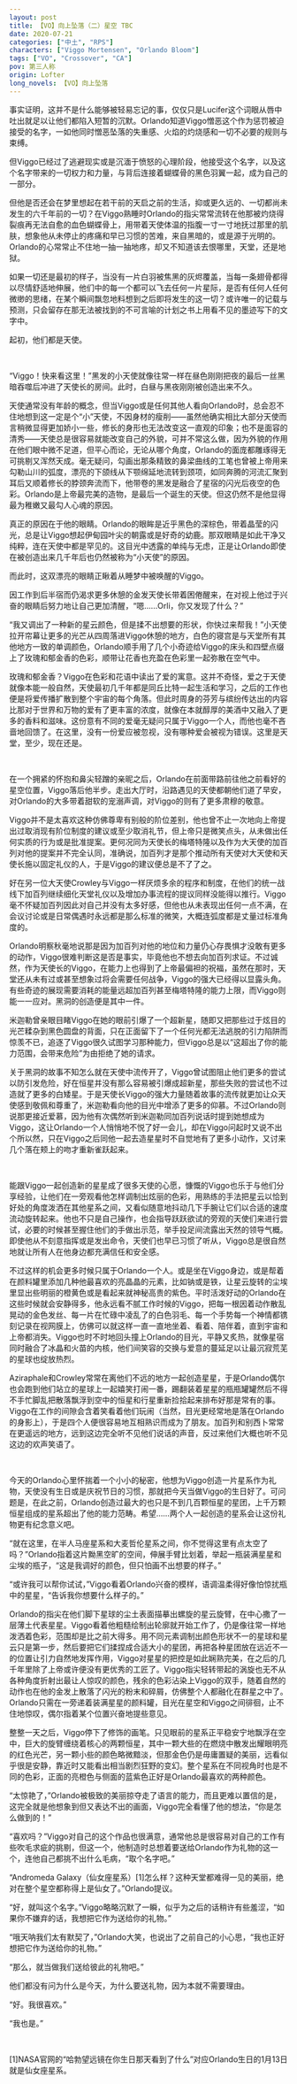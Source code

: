 ```yaml
---
layout: post
title: 【VO】向上坠落（二）星空 TBC
date: 2020-07-21
categories: ["中土", "RPS"]
characters: ["Viggo Mortensen", "Orlando Bloom"]
tags: ["VO", "Crossover", "CA"]
pov: 第三人称
origin: Lofter
long_novels: 【VO】向上坠落
---
```


事实证明，这并不是什么能够被轻易忘记的事，仅仅只是Lucifer这个词眼从唇中吐出就足以让他们都陷入短暂的沉默。Orlando知道Viggo憎恶这个作为惩罚被迫接受的名字，一如他同时憎恶坠落的失重感、火焰的灼烧感和一切不必要的规则与束缚。

但Viggo已经过了逃避现实或是沉湎于愤怒的心理阶段，他接受这个名字，以及这个名字带来的一切权力和力量，与背后连接着蝴蝶骨的黑色羽翼一起，成为自己的一部分。

但他是否还会在梦里想起在若干前的天启之前的生活，抑或更久远的、一切都尚未发生的六千年前的一切？在Viggo熟睡时Orlando的指尖常常流转在他那被灼烧得裂痕再无法自愈的血色蝴蝶骨上，用带着天使体温的指腹一寸一寸地抚过那里的肌肤，想象他从未停止的疼痛和早已习惯的苦难，来自黑暗的，或是源于光明的。Orlando的心常常止不住地一抽一抽地疼，却又不知道该去恨哪里，天堂，还是地狱。

如果一切还是最初的样子，当没有一片白羽被焦黑的灰烬覆盖，当每一条翅骨都得以尽情舒适地伸展，他们中的每一个都可以飞去任何一片星际，是否有任何人任何微缈的思绪，在某个瞬间飘忽地料想到之后即将发生的这一切？或许唯一的记载与预测，只会留存在那无法被找到的不可言喻的计划之书上用看不见的墨迹写下的文字中。

起初，他们都是天使。

<br>

“Viggo！快来看这里！”黑发的小天使就像往常一样在昼色刚刚把夜的最后一丝黑暗吞噬后冲进了天使长的房间。此时，白昼与黑夜刚刚被创造出来不久。

天使通常没有年龄的概念，但当Viggo或是任何其他人看向Orlando时，总会忍不住地想到这一定是个“小”天使，不因身材的瘦削——虽然他确实相比大部分天使而言稍微显得更加娇小一些，修长的身形也无法改变这一直观的印象；也不是面容的清秀——天使总是很容易就能改变自己的外貌，可并不常这么做，因为外貌的作用在他们眼中微不足道，但平心而论，无论从哪个角度，Orlando的面庞都雕琢得无可挑剔又浑然天成。毫无疑问，勾画出那条精致的鼻梁曲线的工笔也曾被上帝用来勾勒山川的弧度，漂亮的下颌线从下颚绵延地流转到颈项，如同奔腾的河流汇聚到耳后又顺着修长的脖颈奔流而下，他带卷的黑发是融合了星宿的闪光后夜空的色彩。Orlando是上帝最完美的造物，是最后一个诞生的天使。但这仍然不是他显得最为稚嫩又最勾人心魂的原因。

真正的原因在于他的眼睛。Orlando的眼眸是近乎黑色的深棕色，带着晶莹的闪光，总是让Viggo想起伊甸园叶尖的朝露或是好奇的幼鹿。那双眼睛是如此干净又纯粹，连在天使中都是罕见的。这目光中透露的单纯与无虑，正是让Orlando即使在被创造出来几千年后也仍然被称为“小天使”的原因。

而此时，这双漂亮的眼睛正瞅着从睡梦中被唤醒的Viggo。

因工作到后半宿而仍渴求更多休憩的金发天使长带着困倦醒来，在对视上他过于兴奋的眼睛后努力地让自己更加清醒，“嗯……Orli，你又发现了什么？”

“我又调出了一种新的星云颜色，但是揉不出想要的形状，你快过来帮我！”小天使拉开帘幕让更多的光芒从四周落进Viggo休憩的地方，白色的寝宫是与天堂所有其他地方一致的单调颜色，Orlando顺手用了几个小奇迹给Viggo的床头和四壁点缀上了玫瑰和郁金香的色彩，顺带让花香也充盈在色彩里一起弥散在空气中。

玫瑰和郁金香？Viggo在色彩和花语中读出了爱的寓意。这并不奇怪，爱之于天使就像本能一般自然，天使最初几千年都是同丘比特一起生活和学习，之后的工作也便是将爱传播扩散到整个宇宙的每个角落。但此时周身的芬芳与缤纷传达出的内容比那对于世界和万物的爱有了更丰富的浓度，就像在本就醇厚的美酒中又融入了更多的香料和滋味。这份意有不同的爱毫无疑问只属于Viggo一个人，而他也毫不吝啬地回馈了。在这里，没有一份爱应被忽视，没有哪种爱会被视为错误。这里是天堂，至少，现在还是。

<br>

在一个拥紧的怀抱和鼻尖轻蹭的亲昵之后，Orlando在前面带路前往他之前看好的星空位置，Viggo落后他半步。走出大厅时，沿路遇见的天使都朝他们道了早安，对Orlando的大多带着甜软的宠溺声调，对Viggo的则有了更多肃穆的敬意。

Viggo并不是太喜欢这种仿佛尊卑有别般的阶位差别，他也曾不止一次地向上帝提出过取消现有阶位制度的建议或至少取消礼节，但上帝只是微笑点头，从未做出任何实质的行为或是批准提案。更何况同为天使长的梅塔特隆以及作为大天使的加百列对他的提案并不完全认同，准确说，加百列才是那个推动所有天使对大天使和天使长施以固定礼仪的人，于是Viggo的建议便总是不了了之。

好在另一位大天使Crowley与Viggo一样厌烦多余的程序和制度，在他们的统一战线下加百列继续细化天堂礼仪以及增加办事流程的提议同样没能得以推行。Viggo毫不怀疑加百列因此对自己并没有太多好感，但他也从未表现出任何一点不满，在会议讨论或是日常偶遇时永远都是那么标准的微笑，大概连弧度都是丈量过标准角度的。

Orlando明察秋毫地说那是因为加百列对他的地位和力量仍心存畏惧才没敢有更多的动作，Viggo很难判断这是否是事实，毕竟他也不想去向加百列求证。不过诚然，作为天使长的Viggo，在能力上也得到了上帝最偏袒的祝福，虽然在那时，天堂还从未有过或甚至想象过将会需要任何战争，Viggo的强大已经得以显露头角。有些奇迹的展现需要消耗的能量远超加百列甚至梅塔特隆的能力上限，而Viggo则能一一应对。黑洞的创造便是其中一件。

米迦勒曾亲眼目睹Viggo在她的眼前引爆了一个超新星，随即又把那些过于炫目的光芒糅杂到黑色圆盘的背面，只在正面留下了一个任何光都无法逃脱的引力陷阱而惊羡不已，追逐了Viggo很久试图学习那种能力，但Viggo总是以“这超出了你的能力范围，会带来危险”为由拒绝了她的请求。

关于黑洞的故事不知怎么就在天使中流传开了，Viggo曾试图阻止他们更多的尝试以防引发危险，好在恒星并没有那么容易被引爆成超新星，那些失败的尝试也不过造就了更多的白矮星。于是天使长Viggo的强大力量随着故事的流传就更加让众天使感到敬佩和尊重了，米迦勒看向他的目光中增添了更多的仰慕。不过Orlando则说那更接近爱慕，因为他有次偶然听到米迦勒同加百列说话时提到她想成为Viggo，这让Orlando一个人悄悄地不悦了好一会儿，却在Viggo问起时又说不出个所以然，只在Viggo之后同他一起去造星星时不自觉地有了更多小动作，又讨来几个落在颊上的吻才重新雀跃起来。

<br>

能跟Viggo一起创造新的星星成了很多天使的心愿，慷慨的Viggo也乐于与他们分享经验，让他们在一旁观看他怎样调制出炫丽的色彩，用熟练的手法把星云以恰到好处的角度泼洒在其他星系之间，又看似随意地抖动几下手腕让它们以合适的速度流动旋转起来。他也不只是自己操作，也会指导跃跃欲试的旁观的天使们来进行尝试，必要的时候甚至握住他们的手做出示范，举手投足间流露出天然的领导气概。即使他从不刻意指挥或是发出命令，天使们也早已习惯了听从，Viggo总是很自然地就让所有人在他身边都充满信任和安全感。

不过这样的机会更多时候只属于Orlando一个人。或是坐在Viggo身边，或是帮着在颜料罐里添加几种他最喜欢的亮晶晶的元素，比如钠或是铁，让星云旋转的尘埃里显出些明丽的橙黄色或是看起来就神秘高贵的紫色。平时活泼好动的Orlando在这些时候就会安静得多，他永远看不腻工作时候的Viggo，把每一根因着动作散乱晃动的金色发丝、每一片在忙碌中凌乱了的白色羽毛、每一个手势每一个神情都镌刻记录在视网膜上，仿佛可以就这样一直一直地坐着、看着、陪伴着，直到宇宙和上帝都消失。Viggo也时不时地回头撞上Orlando的目光，平静又炙热，就像星宿同时融合了冰晶和火苗的内核，他们间笑容的交换与爱意的蔓延足以让最沉寂荒芜的星球也绽放热烈。

Aziraphale和Crowley常常在离他们不远的地方一起创造星星，于是Orlando偶尔也会跑到他们站立的星球上一起嬉笑打闹一番，踢翻装着星星的瓶瓶罐罐然后不得不手忙脚乱把散落飘浮到空中的恒星和行星重新捡拾起来排布好那是常有的事。Viggo在工作的间隙会含着笑看着他们玩闹（当然，目光更经常地是落在Orlando的身影上），于是四个人便很容易地互相熟识而成为了朋友。加百列和别西卜常常在更遥远的地方，远到这边完全听不见他们说话的声音，反过来他们大概也听不见这边的欢声笑语了。

<br>

今天的Orlando心里怀揣着一个小小的秘密，他想为Viggo创造一片星系作为礼物，天使没有生日或是庆祝节日的习惯，那就把今天当做Viggo的生日好了。可问题是，在此之前，Orlando创造过最大的也只是不到几百颗恒星的星团，上千万颗恒星组成的星系超出了他的能力范畴。希望……两个人一起创造的星系会让这份礼物更有纪念意义吧。

“就在这里，在半人马座星系和大麦哲伦星系之间，你不觉得这里有点太空了吗？”Orlando指着这片黝黑空旷的空间，伸展手臂比划着，举起一瓶装满星星和尘埃的瓶子，“这是我调好的颜色，但只怕画不出想要的样子。”

“或许我可以帮你试试，”Viggo看着Orlando兴奋的模样，语调温柔得好像怕惊扰瓶中的星星，“告诉我你想要什么样子的。”

Orlando的指尖在他们脚下星球的尘土表面描摹出螺旋的星云旋臂，在中心撒了一层薄土代表星星。Viggo看着他粗糙绘制出轮廓就开始工作了，仍是像往常一样地泼洒着色彩，范围却是比之前大得多。用不同元素调制出颜色形状不一的星球和星云只是第一步，然后要把它们揉捏成合适大小的星团，再把各种星团放在远近不一的位置让引力自然地发挥作用，Viggo对星星的把控是如此娴熟完美，在之后的几千年里除了上帝或许便没有更优秀的工匠了。Viggo指尖轻转带起的涡旋也无不从各种角度折射出最让人惊叹的颜色，残余的色彩沾染上Viggo的双手，随着自然的动作也在他的金发上散落了闪光的粉末和碎屑，仿佛整个人都融化在群星之中了。Orlando只需在一旁递着装满星星的颜料罐，目光在星空和Viggo之间徘徊，止不住地惊叹，偶尔指着某个位置兴奋地提些意见。

整整一天之后，Viggo停下了修饰的画笔。只见眼前的星系正平稳安宁地飘浮在空中，巨大的旋臂缠绕着核心的两颗恒星，其中一颗大些的在燃烧中散发出耀眼明亮的红色光芒，另一颗小些的颜色略微黯淡，但那金色仍是毋庸置疑的美丽，远看似乎很是安静，靠近时又能看出相当剧烈狂野的变幻。整个星系在不同视角时也是不同的色彩，正面的亮橙色与侧面的蓝紫色正好是Orlando最喜欢的两种颜色。

“太惊艳了，”Orlando被极致的美丽掠夺走了语言的能力，而且更难以置信的是，这完全就是他想象到但又表达不出的画面，Viggo完全看懂了他的想法，“你是怎么做到的！”

“喜欢吗？”Viggo对自己的这个作品也很满意，通常他总是很容易对自己的工作有些吹毛求疵的挑剔，但这一个，他制造时总想着要送给Orlando作为礼物的这一个，连他自己都挑不出什么毛病，“取个名字吧。”

“Andromeda Galaxy（仙女座星系）[1]怎么样？这种天堂都难得一见的美丽，绝对在整个星空都称得上是仙女了。”Orlando提议。

“好，就叫这个名字。”Viggo略略沉默了一瞬，似乎为之后的话稍许有些羞涩，“如果你不嫌弃的话，我想把它作为送给你的礼物。”

“哦天呐我们太有默契了，”Orlando大笑，也说出了之前自己的小心思，“我也正好想把它作为送给你的礼物。”

“那么，就当做我们送给彼此的礼物吧。”

他们都没有问为什么是今天，为什么要送礼物，因为本就不需要理由。

“好。我很喜欢。”

“我也是。”

<br>

[1]NASA官网的“哈勃望远镜在你生日那天看到了什么”对应Orlando生日的1月13日就是仙女座星系。